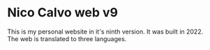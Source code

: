 # Nico Calvo web v9

This is my personal website in it's ninth version. It was built in 2022.\
The web is translated to three languages.
